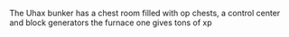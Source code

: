  The Uhax bunker has a chest room filled with op chests, a control center and block generators the furnace one gives tons of xp 

